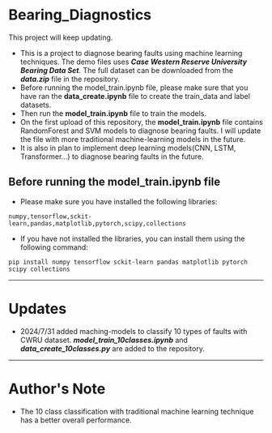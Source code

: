 # Bearing_Diagnostics
This project will keep updating.
- This is a project to diagnose bearing faults using machine learning techniques. The demo files uses ***Case Western Reserve University Bearing Data Set***. The full dataset can be downloaded from the ***data.zip*** file in the repository.
- Before running the model_train.ipynb file, please make sure that you have ran the **data_create.ipynb** file to create the train_data and label datasets.
- Then run the **model_train.ipynb** file to train the models.
- On the first upload of this repository, the **model_train.ipynb** file contains RandomForest and SVM models to diagnose bearing faults. I will update the file with more traditional machine-learning models in the future.
- It is also in plan to implement deep learning models(CNN, LSTM, Transformer...) to diagnose bearing faults in the future.
## Before running the model_train.ipynb file
- Please make sure you have installed the following libraries:
```
numpy,tensorflow,sckit-learn,pandas,matplotlib,pytorch,scipy,collections
```
- If you have not installed the libraries, you can install them using the following command:
```
pip install numpy tensorflow sckit-learn pandas matplotlib pytorch scipy collections
```
---
# Updates
- 2024/7/31 added maching-models to classify 10 types of faults with CWRU dataset. ***model_train_10classes.ipynb*** and ***data_create_10classes.py*** are added to the repository.
---
# Author's Note
- The 10 class classification with traditional machine learning technique has a better overall performance.